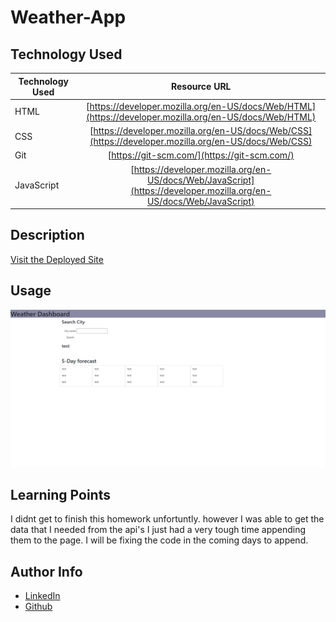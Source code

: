# Weather-App

## Technology Used

| Technology Used |                                                    Resource URL                                                    |
| --------------- | :----------------------------------------------------------------------------------------------------------------: |
| HTML            |       [https://developer.mozilla.org/en-US/docs/Web/HTML](https://developer.mozilla.org/en-US/docs/Web/HTML)       |
| CSS             |        [https://developer.mozilla.org/en-US/docs/Web/CSS](https://developer.mozilla.org/en-US/docs/Web/CSS)        |
| Git             |                                    [https://git-scm.com/](https://git-scm.com/)                                    |
| JavaScript      | [https://developer.mozilla.org/en-US/docs/Web/JavaScript](https://developer.mozilla.org/en-US/docs/Web/JavaScript) |

## Description

[Visit the Deployed Site](https://jarell-chinn.github.io/Weather-app/g)

## Usage

![alt text](./assets/images/Weatherboard.png)

## Learning Points

I didnt get to finish this homework unfortuntly.
however I was able to get the data that I needed from the api's I just had a very tough time appending them to the page. I will be fixing the code in the coming days to append.

## Author Info

- [LinkedIn](https://www.linkedin.com/in/jarell-chinn-517307220/)
- [Github](https://github.com/Jarell-Chinn)
